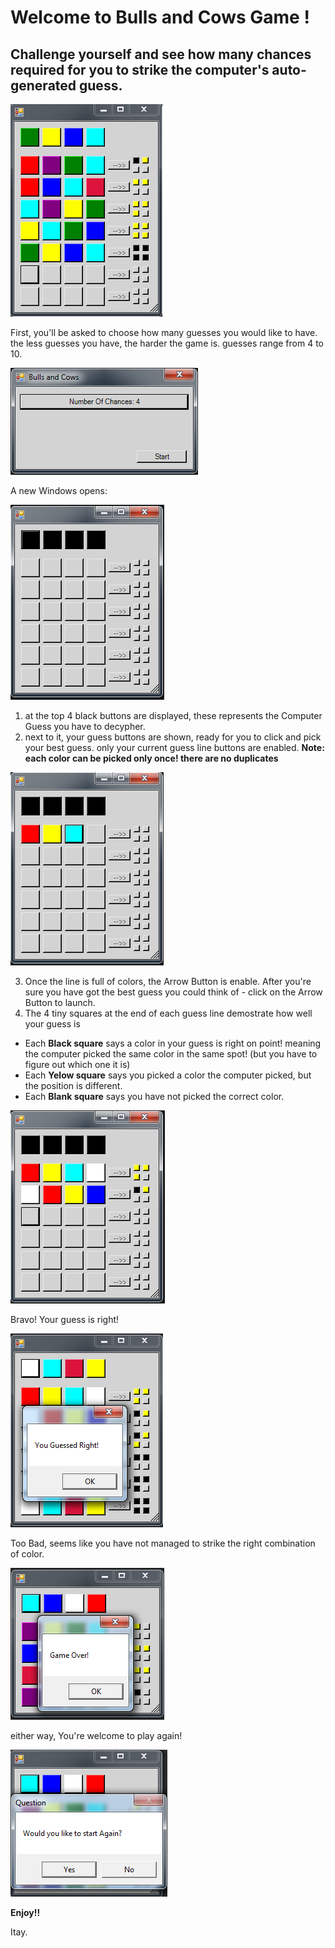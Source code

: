 # Welcome to Bulls and Cows Game ! 
## Challenge yourself and see how many chances required for you to strike the computer's auto-generated guess.


![image](https://github.com/eizzo77/Bulls-And-Cows-Game/blob/master/Header.png?raw=true)

First, you'll be asked to choose how many guesses you would like to have. the less guesses you have, the harder the game is. guesses range from 4 to 10.

![image](https://github.com/eizzo77/Bulls-And-Cows-Game/blob/master/Guesses.png?raw=true)

A new Windows opens:

![image](https://github.com/eizzo77/Bulls-And-Cows-Game/blob/master/GameStart.png?raw=true)

1. at the top 4 black buttons are displayed, these represents the Computer Guess you have to decypher.
2. next to it, your guess buttons are shown, ready for you to click and pick your best guess. only your current guess line buttons are enabled. **Note: each color can be picked only once! there are no duplicates**

![image](https://github.com/eizzo77/Bulls-And-Cows-Game/blob/master/3ButtonsPicked.png?raw=true)

3. Once the line is full of colors, the Arrow Button is enable. After you're sure you have got the best guess you could think of - click on the Arrow Button to launch.
4. The 4 tiny squares at the end of each guess line demostrate how well your guess is
- Each **Black square** says a color in your guess is right on point! meaning the computer picked the same color in the same spot! (but you have to figure out which one it is)  
- Each **Yelow square** says you picked a color the computer picked, but the position is different.
- Each **Blank square** says you have not picked the correct color.

![Image](https://github.com/eizzo77/Bulls-And-Cows-Game/blob/master/TinySquares.png?raw=true)

Bravo! Your guess is right!

![Image](https://github.com/eizzo77/Bulls-And-Cows-Game/blob/master/RightGuess.png?raw=true)

Too Bad, seems like you have not managed to strike the right combination of color.

![Image](https://github.com/eizzo77/Bulls-And-Cows-Game/blob/master/GameOver.png?raw=true)

either way, You're welcome to play again! 

![Image](https://github.com/eizzo77/Bulls-And-Cows-Game/blob/master/TryAgain.png?raw=true)

**Enjoy!!**

Itay.

